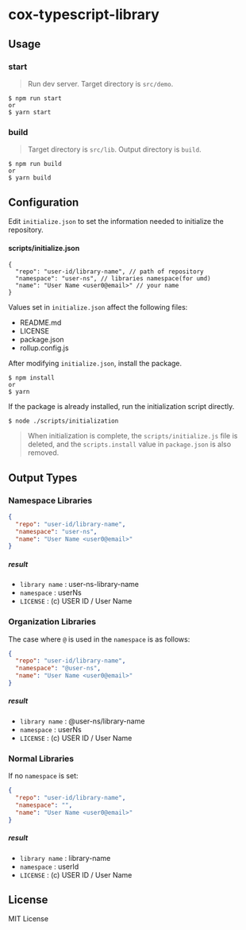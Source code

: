 # cox-typescript-library

## Usage

### start

> Run dev server. Target directory is `src/demo`.

```
$ npm run start
or
$ yarn start
```

### build

> Target directory is `src/lib`. Output directory is `build`.

```
$ npm run build
or
$ yarn build
```

## Configuration

Edit `initialize.json` to set the information needed to initialize the repository.

#### scripts/initialize.json

```
{
  "repo": "user-id/library-name", // path of repository
  "namespace": "user-ns", // libraries namespace(for umd)
  "name": "User Name <user0@email>" // your name
}
```

Values ​​set in `initialize.json` affect the following files:

- README.md
- LICENSE
- package.json
- rollup.config.js

After modifying `initialize.json`, install the package.

```
$ npm install
or
$ yarn
```

If the package is already installed, run the initialization script directly.

```
$ node ./scripts/initialization
```

> When initialization is complete, the `scripts/initialize.js` file is deleted, and the `scripts.install` value in `package.json` is also removed.

## Output Types

### Namespace Libraries

```json
{
  "repo": "user-id/library-name",
  "namespace": "user-ns",
  "name": "User Name <user0@email>"
}
```

##### result

- `library name` : user-ns-library-name
- `namespace` : userNs
- `LICENSE` : (c) USER ID / User Name

### Organization Libraries

The case where `@` is used in the `namespace` is as follows:

```json
{
  "repo": "user-id/library-name",
  "namespace": "@user-ns",
  "name": "User Name <user0@email>"
}
```

##### result

- `library name` : @user-ns/library-name
- `namespace` : userNs
- `LICENSE` : (c) USER ID / User Name

### Normal Libraries

If no `namespace` is set:

```json
{
  "repo": "user-id/library-name",
  "namespace": "",
  "name": "User Name <user0@email>"
}
```

##### result

- `library name` : library-name
- `namespace` : userId
- `LICENSE` : (c) USER ID / User Name

## License

MIT License
